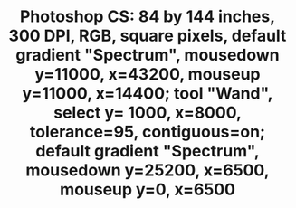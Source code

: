 ---
ee_id_thing: '4382'
site: '1'
type: '2'
inv_num: 2017-016
url: 2017-016-photoshop-cs
title: 'Photoshop CS: 84 by 144 inches, 300 DPI, RGB, square pixels, default gradient
  "Spectrum", mousedown y=11000, x=43200, mouseup y=11000, x=14400; tool "Wand", select
  y= 1000,  x=8000, tolerance=95, contiguous=on; default gradient "Spectrum", mousedown
  y=25200, x=6500, mouseup y=0, x=6500'
year: '2017'
display_year: '2017'
medium: Chromogenic print
dims: 84 x 144 in
pitch: ''
ps: ''
live_url: ''
related: ''
youtube: ''
related_code: ''
imgs: 2017-016-photoshop-cs-database-01-er.jpg
subheading: ''
download: ''
add_credit: ''
commission: ''
layout: things-i-made
---